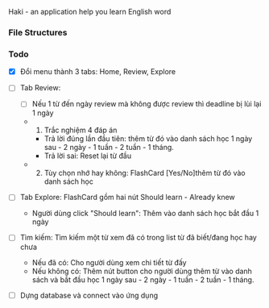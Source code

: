 Haki - an application help you learn English word
### File Structures


### Todo
- [x] Đổi menu thành 3 tabs: Home, Review, Explore
- [ ] Tab Review:
    - [ ] Nếu 1 từ đến ngày review mà không được review thì deadline bị lùi lại 1 ngày
    - 1. Trắc nghiệm 4 đáp án
        + Trả lời đúng lần đầu tiên:  thêm từ đó vào danh sách học 1 ngày sau - 2 ngày - 1 tuần - 2 tuần - 1 tháng.
        + Trả lời sai: Reset lại từ đầu
    - 2. Tùy chọn nhớ hay không: FlashCard [Yes/No]thêm từ đó vào danh sách học
- [ ] Tab Explore: FlashCard gồm hai nút Should learn - Already knew
    - Người dùng click "Should learn": Thêm vào danh sách học bắt đầu 1 ngày

- [ ] Tìm kiếm: Tìm kiếm một từ xem đã có trong list từ đã biết/đang học hay chưa
    - Nếu đã có: Cho người dùng xem chi tiết từ đấy
    - Nếu không có: Thêm nút button cho người dùng thêm từ vào danh sách và bắt đầu học 1 ngày sau - 2 ngày - 1 tuần - 2 tuần - 1 tháng.

- [ ] Dựng database và connect vào ứng dụng